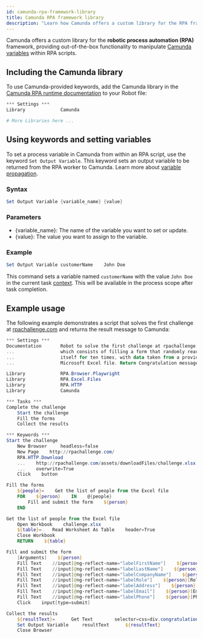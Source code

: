 ```yaml
---
id: camunda-rpa-framework-library
title: Camunda RPA framework library
description: "Learn how Camunda offers a custom library for the RPA framework, providing out-of-the-box functionality to manipulate Camunda variables within RPA scripts."
---
```


Camunda offers a custom library for the **robotic process automation (RPA)** framework, providing out-of-the-box functionality to manipulate [Camunda variables](/components/concepts/variables.md) within RPA scripts.

## Including the Camunda library

To use Camunda-provided keywords, add the Camunda library in the [Camunda RPA runtime documentation](/components/experimental/rpa/rpa-integration-with-camunda.md) to your Robot file:

```powershell
*** Settings ***
Library             Camunda

# More Libraries here ...
```

## Using keywords and setting variables

To set a process variable in Camunda from within an RPA script, use the keyword `Set Output Variable`. This keyword sets an output variable to be returned from the RPA worker to Camunda. Learn more about [variable propagation](/components/concepts/variables.md#inputoutput-variable-mappings).

### Syntax

```powershell
Set Output Variable	{variable_name}	{value}
```

### Parameters

- {variable_name}: The name of the variable you want to set or update.
- {value}: The value you want to assign to the variable.

### Example

```powershell
Set Output Variable	customerName	John Doe
```

This command sets a variable named `customerName` with the value `John Doe` in the current task [context](/components/concepts/variables.md). This will be available in the process scope after task completion.

## Example usage

The following example demonstrates a script that solves the first challenge at [rpachallenge.com](rpachallenge.com) and returns the result message to Camunda:

```powershell
*** Settings ***
Documentation       Robot to solve the first challenge at rpachallenge.com,
...                 which consists of filling a form that randomly rearranges
...                 itself for ten times, with data taken from a provided
...                 Microsoft Excel file. Return Congratulation message to Camunda.

Library             RPA.Browser.Playwright
Library             RPA.Excel.Files
Library             RPA.HTTP
Library             Camunda

*** Tasks ***
Complete the challenge
    Start the challenge
    Fill the forms
    Collect the results

*** Keywords ***
Start the challenge
    New Browser     headless=false
    New Page    http://rpachallenge.com/
    RPA.HTTP.Download
    ...    http://rpachallenge.com/assets/downloadFiles/challenge.xlsx
    ...    overwrite=True
    Click    button

Fill the forms
    ${people}=    Get the list of people from the Excel file
    FOR    ${person}    IN    @{people}
        Fill and submit the form    ${person}
    END

Get the list of people from the Excel file
    Open Workbook    challenge.xlsx
    ${table}=    Read Worksheet As Table    header=True
    Close Workbook
    RETURN    ${table}

Fill and submit the form
    [Arguments]    ${person}
    Fill Text    //input[@ng-reflect-name="labelFirstName"]    ${person}[First Name]
    Fill Text    //input[@ng-reflect-name="labelLastName"]    ${person}[Last Name]
    Fill Text    //input[@ng-reflect-name="labelCompanyName"]    ${person}[Company Name]
    Fill Text    //input[@ng-reflect-name="labelRole"]    ${person}[Role in Company]
    Fill Text    //input[@ng-reflect-name="labelAddress"]    ${person}[Address]
    Fill Text    //input[@ng-reflect-name="labelEmail"]    ${person}[Email]
    Fill Text    //input[@ng-reflect-name="labelPhone"]    ${person}[Phone Number]
    Click    input[type=submit]

Collect the results
    ${resultText}=      Get Text        selector=css=div.congratulations .message2
    Set Output Variable     resultText      ${resultText}
    Close Browser
```
